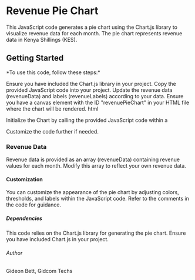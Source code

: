 <h1>Revenue Pie Chart</h1>
This JavaScript code generates a pie chart using the Chart.js library to visualize revenue data for each month. The pie chart represents revenue data in Kenya Shillings (KES).

<h2>Getting Started</h2>
*To use this code, follow these steps:*

Ensure you have included the Chart.js library in your project.
Copy the provided JavaScript code into your project.
Update the revenue data (revenueData) and labels (revenueLabels) according to your data.
Ensure you have a canvas element with the ID "revenuePieChart" in your HTML file where the chart will be rendered.
html

<canvas id="revenuePieChart"></canvas>

Initialize the Chart by calling the provided JavaScript code within a <script> tag or in an external JavaScript file.
html

<script src="path/to/chart.js"></script>
<script src="path/to/your/script.js"></script>

Customize the code further if needed.
<h3>Revenue Data</h3>
Revenue data is provided as an array (revenueData) containing revenue values for each month. Modify this array to reflect your own revenue data.

<h4>Customization</h4>
You can customize the appearance of the pie chart by adjusting colors, thresholds, and labels within the JavaScript code. Refer to the comments in the code for guidance.

<h5>Dependencies</h5>
This code relies on the Chart.js library for generating the pie chart. Ensure you have included Chart.js in your project.

<h6>Author</h6>
Gideon Bett, Gidcom Techs
